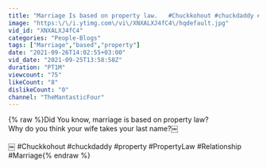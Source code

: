 ```yaml
---
title: "Marriage Is based on property law. ￼ #Chuckkohout #chuckdaddy #property #PropertyLaw #Marriage"
image: "https:\/\/i.ytimg.com\/vi\/XNXALXJ4fC4\/hqdefault.jpg"
vid_id: "XNXALXJ4fC4"
categories: "People-Blogs"
tags: ["Marriage","based","property"]
date: "2021-09-26T14:02:55+03:00"
vid_date: "2021-09-25T13:58:58Z"
duration: "PT1M"
viewcount: "75"
likeCount: "8"
dislikeCount: "0"
channel: "TheMantasticFour"
---
```

{% raw %}Did You know, marriage is based on property law?<br />Why do you think your wife takes your last name?￼<br /><br />￼ #Chuckkohout #chuckdaddy #property #PropertyLaw  #Relationship #Marriage{% endraw %}
